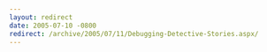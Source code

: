 ```yaml
---
layout: redirect
date: 2005-07-10 -0800
redirect: /archive/2005/07/11/Debugging-Detective-Stories.aspx/
---
```

